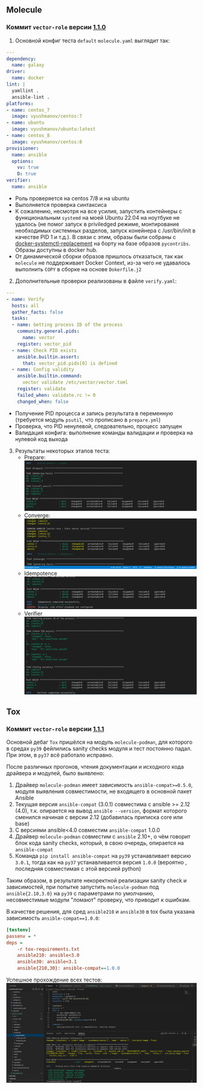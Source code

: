 ## Molecule

### Коммит `vector-role` версии [1.1.0](https://github.com/vvyushmanov/vector-role/releases/tag/1.1.0)

1. Основной конфиг теста `default` `molecule.yaml` выглядит так:
```yaml
---
dependency:
  name: galaxy
driver:
  name: docker
lint: |
  yamllint .
  ansible-lint .
platforms:
- name: centos_7
  image: vyushmanov/centos:7
- name: ubuntu
  image: vyushmanov/ubuntu:latest
- name: centos_8
  image: vyushmanov/centos:8
provisioner:
  name: ansible
  options:
    vv: true
    D: true
verifier:
  name: ansible
```

- Роль проверяется на centos 7/8 и на ubuntu
- Выполняется проверка синтаксиса
- К сожалению, несмотря на все усилия, запустить контейнеры с функциональным `systemd` на моей Ubuntu 22.04 на ноутбуке не удалось (не помог запуск в priviledged режиме, монтирование необходимых системных разделов, запуск конейнера с /usr/bin/init в качестве PID 1 и т.д.). В связи с этим, образы были собраны с [docker-systemctl-replacement](https://github.com/gdraheim/docker-systemctl-replacement) на борту на базе образов `pycontribs`. Образы доступны в docker hub.
- От динамической сборки образов пришлось отказаться, так как `molecule` не поддерживает Docker Context, из-за чего не удавалось выполнить `COPY` в сборке на основе `Dokerfile.j2`

2. Дополнительные проверки реализованы в файле `verify.yaml`:

```yaml
---
- name: Verify
  hosts: all
  gather_facts: false
  tasks:
  - name: Getting process ID of the process
    community.general.pids:
      name: vector
    register: vector_pid
  - name: Check PID exists
    ansible.builtin.assert:
      that: vector_pid.pids[0] is defined
  - name: Config validity
    ansible.builtin.command:
      vector validate /etc/vector/vector.toml
    register: validate
    failed_when: validate.rc != 0
    changed_when: false
```

- Получение PID процесса и запись результата в переменную (требуется модуль `psutil`, что прописано в `prepare.yml`)
- Проверка, что PID ненулевой, следовательно, процесс запущен
- Валидация конфига: выполнение команды валидации и проверка на нулевой код выхода

3. Результаты некоторых этапов теста:
    - Prepare:
    ![Alt text](files/1.Prepare.png)
    - Converge:
    ![Alt text](files/2.Converge.png)
    - Idempotence
    ![Alt text](files/3.Idempotence.png)
    - Verifier
    ![Alt text](files/4.Verifier.png)

## Tox

### Коммит `vector-role` версии [1.1.1](https://github.com/vvyushmanov/vector-role/releases/tag/1.1.1)

Основной дебаг `Tox` пришёлся на модуль `molecule-podman`, для которого в средах `py39` фейлились sanity checks модуля и тест постоянно падал. При этом, в `py37` всё работало исправно.</br>

После различных прогонов, чтения документации и исходного кода драйвера и модулей, было выявлено:
1. Драйвер `molecule-podman` имеет зависимость `ansible-compat>=0.5.0`, модуля выявления совместимости, не входящего в основной пакет Ansible
2. Текущая версия `ansible-compat` (3.0.1) совместима с ansible >= 2.12 (4.0), т.к. опирается на вывод `ansible --version`, формат которого сменился начиная с версии 2.12 (добавилась приписка core или base)
3. С версиями ansible<4.0 совместим `ansible-compat` 1.0.0
4. Драйвер `molecule-podman` совместим с `ansible` 2.10+, о чём говорит блок кода sanity checks, который, в свою очередь, опирается на `ansible-compat`
5. Команда `pip install ansible-compat` на `py39` устанавливает версию `3.0.1`, тогда как на `py37` устанавливается версия `1.0.0` (вероятно    , последняя совместимая с этой версией python)

Таким образом, в результате некоректной реализации sanity check и зависимостей, при попытке запустить `molecule-podman` под `ansible{2.10,3.0}` на `py39` c параметрами по умолчанию, несовместимые модули "ломают" проверку, что приводит к ошибкам.

В качестве решения, для сред `ansible210` и `ansible30` в tox была указана зависимость `ansible-compat==1.0.0`:
```ini
[testenv]
passenv = *
deps =
    -r tox-requirements.txt 
    ansible210: ansible<3.0 
    ansible30: ansible<3.1 
    ansible{210,30}: ansible-compat==1.0.0
```

Успешное прохождение всех тестов:
![tox_results](files/TOX_results.png)